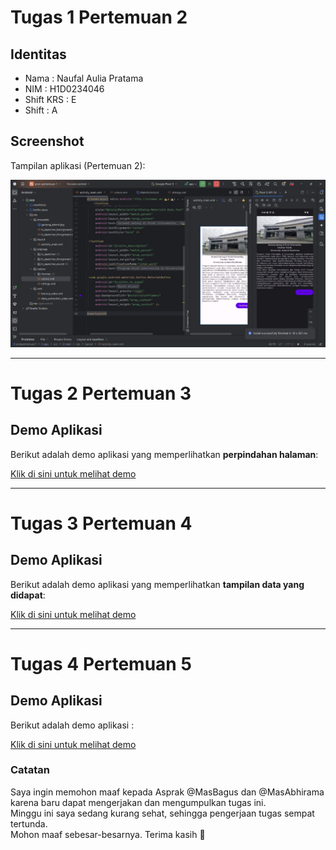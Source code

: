 # Tugas 1 Pertemuan 2

## Identitas

* Nama       : Naufal Aulia Pratama
* NIM        : H1D0234046
* Shift KRS  : E
* Shift      : A

## Screenshot

Tampilan aplikasi (Pertemuan 2):

![Screenshot](ssprakpert2.jpg)

---

# Tugas 2 Pertemuan 3

## Demo Aplikasi

Berikut adalah demo aplikasi yang memperlihatkan **perpindahan halaman**:

[Klik di sini untuk melihat demo](demopert3.mp4)

---

# Tugas 3 Pertemuan 4

## Demo Aplikasi

Berikut adalah demo aplikasi yang memperlihatkan **tampilan data yang didapat**:

[Klik di sini untuk melihat demo](demopert4.mp4)

---
# Tugas 4 Pertemuan 5

## Demo Aplikasi

Berikut adalah demo aplikasi :

[Klik di sini untuk melihat demo](demopert5.mp4)


### Catatan

Saya ingin memohon maaf kepada Asprak @MasBagus dan @MasAbhirama karena baru dapat mengerjakan dan mengumpulkan tugas ini.  
Minggu ini saya sedang kurang sehat, sehingga pengerjaan tugas sempat tertunda.  
Mohon maaf sebesar-besarnya. Terima kasih 🙏

